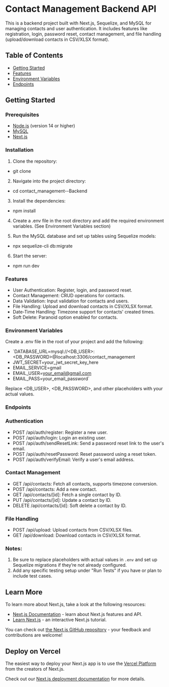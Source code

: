 
# Contact Management Backend API

This is a backend project built with Next.js, Sequelize, and MySQL for managing contacts and user authentication. It includes features like registration, login, password reset, contact management, and file handling (upload/download contacts in CSV/XLSX format).

## Table of Contents

- [Getting Started](#getting-started)
- [Features](#features)
- [Environment Variables](#environment-variables)
- [Endpoints](#endpoints)


## Getting Started

### Prerequisites

- [Node.js](https://nodejs.org/) (version 14 or higher)
- [MySQL](https://www.mysql.com/)
- [Next.js](https://nextjs.org/)

### Installation

1. Clone the repository:

-   git clone <your-repo-url>


2. Navigate into the project directory:

-   cd contact_management--Backend

3. Install the dependencies:

-   npm install

4. Create a .env file in the root directory and add the required environment variables. (See Environment Variables section)

5. Run the MySQL database and set up tables using Sequelize models:

-   npx sequelize-cli db:migrate

6. Start the server:
-   npm run dev

### Features
-   User Authentication: Register, login, and password reset.
-   Contact Management: CRUD operations for contacts.
-   Data Validation: Input validation for contacts and users.
-   File Handling: Upload and download contacts in CSV/XLSX format.
-   Date-Time Handling: Timezone support for contacts' created times.
-   Soft Delete: Paranoid option enabled for contacts.

### Environment Variables
Create a .env file in the root of your project and add the following:

-   `DATABASE_URL=mysql://<DB_USER>:<DB_PASSWORD>@localhost:3306/contact_management
-   JWT_SECRET=your_jwt_secret_key_here
-   EMAIL_SERVICE=gmail
-   EMAIL_USER=your_email@gmail.com
-   EMAIL_PASS=your_email_password`

Replace <DB_USER>, <DB_PASSWORD>, and other placeholders with your actual values.

### Endpoints

### Authentication
-   POST /api/auth/register: Register a new user.
-   POST /api/auth/login: Login an existing user.
-   POST /api/auth/sendResetLink: Send a password reset link to the user's email.
-   POST /api/auth/resetPassword: Reset password using a reset token.
-   POST /api/auth/verifyEmail: Verify a user's email address.

### Contact Management
-   GET /api/contacts: Fetch all contacts, supports timezone conversion.
-   POST /api/contacts: Add a new contact.
-   GET /api/contacts/[id]: Fetch a single contact by ID.
-   PUT /api/contacts/[id]: Update a contact by ID.
-   DELETE /api/contacts/[id]: Soft delete a contact by ID.

### File Handling
-   POST /api/upload: Upload contacts from CSV/XLSX files.
-   GET /api/download: Download contacts in CSV/XLSX format.

### Notes:
1. Be sure to replace placeholders with actual values in `.env` and set up Sequelize migrations if they’re not already configured.
2. Add any specific testing setup under "Run Tests" if you have or plan to include test cases.

## Learn More

To learn more about Next.js, take a look at the following resources:

- [Next.js Documentation](https://nextjs.org/docs) - learn about Next.js features and API.
- [Learn Next.js](https://nextjs.org/learn) - an interactive Next.js tutorial.

You can check out [the Next.js GitHub repository](https://github.com/vercel/next.js) - your feedback and contributions are welcome!

## Deploy on Vercel

The easiest way to deploy your Next.js app is to use the [Vercel Platform](https://vercel.com/new?utm_medium=default-template&filter=next.js&utm_source=create-next-app&utm_campaign=create-next-app-readme) from the creators of Next.js.

Check out our [Next.js deployment documentation](https://nextjs.org/docs/app/building-your-application/deploying) for more details.
